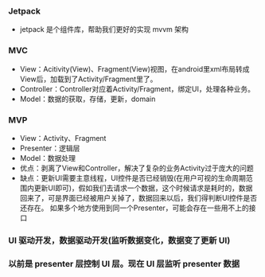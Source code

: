 ### Jetpack
* jetpack 是个组件库，帮助我们更好的实现 mvvm 架构

### MVC
* View：Acitivity(View)、Fragment(View)视图，在android里xml布局转成View后，加载到了Activity/Fragment里了。
* Controller：Controller对应着Activity/Fragment，绑定UI，处理各种业务。
* Model：数据的获取，存储，更新，domain

### MVP
* View：Activity、Fragment
* Presenter：逻辑层
* Model：数据处理
* 优点：剥离了View和Controller，解决了复杂的业务Activity过于庞大的问题
* 缺点：更新UI需要主意线程，UI控件是否已经销毁(在用户可视的生命周期范围内更新UI即可)，假如我们去请求一个数据，这个时候请求是耗时的，数据回来了，可是界面已经被用户关掉了，数据回来以后，我们得判断UI控件是否还存在。 如果多个地方使用到同一个Presenter，可能会存在一些用不上的接口

### UI 驱动开发，数据驱动开发(监听数据变化，数据变了更新 UI)
### 以前是 presenter 层控制 UI 层。现在 UI 层监听 presenter 数据